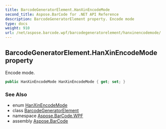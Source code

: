 ```yaml
---
title: BarcodeGeneratorElement.HanXinEncodeMode
second_title: Aspose.BarCode for .NET API Reference
description: BarcodeGeneratorElement property. Encode mode
type: docs
weight: 910
url: /net/aspose.barcode.wpf/barcodegeneratorelement/hanxinencodemode/
---
```

## BarcodeGeneratorElement.HanXinEncodeMode property

Encode mode.

```csharp
public HanXinEncodeMode HanXinEncodeMode { get; set; }
```

### See Also

* enum [HanXinEncodeMode](../../../aspose.barcode.generation/hanxinencodemode/)
* class [BarcodeGeneratorElement](../)
* namespace [Aspose.BarCode.WPF](../../barcodegeneratorelement/)
* assembly [Aspose.BarCode](../../../)


